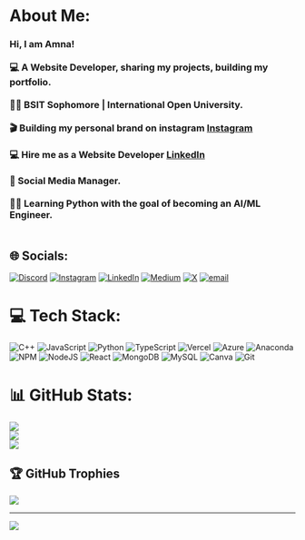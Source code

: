 # About Me:
### Hi, I am Amna!<br><br>💻 A Website Developer, sharing my projects, building my portfolio.</br><br>👨‍💻 BSIT Sophomore | International Open University.</br><br>🎬 Building my personal brand on instagram [Instagram](https://www.instagram.com/tech.with.amna/) </br><br>💻 Hire me as a Website Developer [LinkedIn](https://www.linkedin.com/in/amna-sadia-korai-82b0ab22a/) </br><br>💼 Social Media Manager. </br><br>👩‍🏫 Learning Python with the goal of becoming an AI/ML Engineer.<br><br>

## 🌐 Socials:
[![Discord](https://img.shields.io/badge/Discord-%237289DA.svg?logo=discord&logoColor=white)](https://discord.gg/amnaiscoding) [![Instagram](https://img.shields.io/badge/Instagram-%23E4405F.svg?logo=Instagram&logoColor=white)](https://instagram.com/tech.with.amna) [![LinkedIn](https://img.shields.io/badge/LinkedIn-%230077B5.svg?logo=linkedin&logoColor=white)]([linkedin.com/in/amna-sadia-korai-82b0ab22a/](https://www.linkedin.com/in/amna-sadia-korai-82b0ab22a/)) [![Medium](https://img.shields.io/badge/Medium-12100E?logo=medium&logoColor=white)](https://medium.com/@bibliophileamna) [![X](https://img.shields.io/badge/X-black.svg?logo=X&logoColor=white)](https://x.com/ireadanddevelop) [![email](https://img.shields.io/badge/Email-D14836?logo=gmail&logoColor=white)](mailto:murtazaamna117@gmail.com) 

# 💻 Tech Stack:
![C++](https://img.shields.io/badge/c++-%2300599C.svg?style=for-the-badge&logo=c%2B%2B&logoColor=white) ![JavaScript](https://img.shields.io/badge/javascript-%23323330.svg?style=for-the-badge&logo=javascript&logoColor=%23F7DF1E) ![Python](https://img.shields.io/badge/python-3670A0?style=for-the-badge&logo=python&logoColor=ffdd54) ![TypeScript](https://img.shields.io/badge/typescript-%23007ACC.svg?style=for-the-badge&logo=typescript&logoColor=white) ![Vercel](https://img.shields.io/badge/vercel-%23000000.svg?style=for-the-badge&logo=vercel&logoColor=white) ![Azure](https://img.shields.io/badge/azure-%230072C6.svg?style=for-the-badge&logo=microsoftazure&logoColor=white) ![Anaconda](https://img.shields.io/badge/Anaconda-%2344A833.svg?style=for-the-badge&logo=anaconda&logoColor=white) ![NPM](https://img.shields.io/badge/NPM-%23CB3837.svg?style=for-the-badge&logo=npm&logoColor=white) ![NodeJS](https://img.shields.io/badge/node.js-6DA55F?style=for-the-badge&logo=node.js&logoColor=white) ![React](https://img.shields.io/badge/react-%2320232a.svg?style=for-the-badge&logo=react&logoColor=%2361DAFB) ![MongoDB](https://img.shields.io/badge/MongoDB-%234ea94b.svg?style=for-the-badge&logo=mongodb&logoColor=white) ![MySQL](https://img.shields.io/badge/mysql-4479A1.svg?style=for-the-badge&logo=mysql&logoColor=white) ![Canva](https://img.shields.io/badge/Canva-%2300C4CC.svg?style=for-the-badge&logo=Canva&logoColor=white) ![Git](https://img.shields.io/badge/git-%23F05033.svg?style=for-the-badge&logo=git&logoColor=white)
# 📊 GitHub Stats:
![](https://github-readme-stats.vercel.app/api?username=amnasadia20&theme=dark&hide_border=false&include_all_commits=false&count_private=false)<br/>
![](https://nirzak-streak-stats.vercel.app/?user=amnasadia20&theme=dark&hide_border=false)<br/>
![](https://github-readme-stats.vercel.app/api/top-langs/?username=amnasadia20&theme=dark&hide_border=false&include_all_commits=false&count_private=false&layout=compact)

## 🏆 GitHub Trophies
![](https://github-profile-trophy.vercel.app/?username=amnasadia20&theme=radical&no-frame=false&no-bg=true&margin-w=4)

---
[![](https://visitcount.itsvg.in/api?id=amnasadia20&icon=0&color=0)](https://visitcount.itsvg.in)

<!-- Proudly created with GPRM ( https://gprm.itsvg.in ) -->
